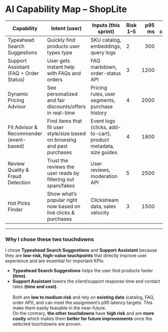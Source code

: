 # AI Capability Map – ShopLite

| Capability | Intent (user) | Inputs (this sprint) | Risk 1–5 | p95 ms | Est. cost/action | Fallback | Selected |
|------------|---------------|----------------------|----------|-------:|-----------------:|----------|:--------:|
| Typeahead Search Suggestions | Quickly find products user types type | SKU catalog, embeddings, query logs | 2 | 300 | $0.001 | Static prefix search | Selected |
| Support Assistant (FAQ + Order Status) | User gets instant help with FAQs and orders | FAQ markdown, order-status API | 3 | 1200 | $0.02 | Escalate to human agent | Selected |
| Dynamic Pricing Advisor | See personalized and fair discounts/offers in real-time | Pricing rules, user segments, purchase history | 4 | 2000 | $0.04 | Default static pricing | Not Selected |
| Fit Advisor & Recommender (event-based) | Find items that fit user style/size based on browsing and past purchases | Event logs (clicks, add-to-cart), product metadata, size guides | 4 | 1800 | $0.03 | Default size chart / generic recommendations | Not Selected |
| Review Quality & Fraud Detection | Trust the reviews the user reads by filtering out spam/fakes | User reviews, moderation API | 5 | 2500 | $0.01 | Human moderator | Not Selected |
| Hot Picks Finder | Show what’s popular right now based on live clicks & purchases | Clickstream data, sales velocity | 3 | 1500 | $0.015 | Show default “Top sellers” list | Not Selected |


---

### Why I chose these two touchdowns

I chose **Typeahead Search Suggestions** and **Support Assistant** because they are **low-risk, high-value touchpoints** that directly improve user experience and are essential for important KPIs:  
- **Typeahead Search Suggestions** helps the user find products faster **(time)**.
- **Support Assistant** lowers the client/support response time and contact rates **(time and cost)**.<br><br>
Both are **low to medium risk** and rely on **existing data** (catalog, FAQ, order API), and can meet the assignment’s p95 latency targets. This make them easily feasable in the near-future.<br>
On the contrary, **the other touchdowns** have **high risk** and are **more costly** which makes them **better for future improvements** once the selected touchdowns are proven.